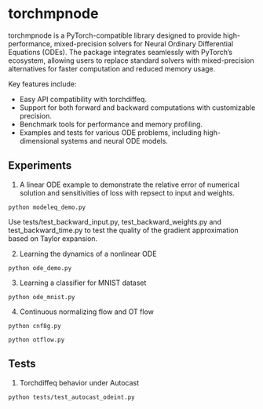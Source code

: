 # torchmpnode
torchmpnode is a PyTorch-compatible library designed to provide high-performance, mixed-precision solvers for Neural Ordinary Differential Equations (ODEs). The package integrates seamlessly with PyTorch’s ecosystem, allowing users to replace standard solvers with mixed-precision alternatives for faster computation and reduced memory usage.

Key features include:
<ul>
	<li>Easy API compatibility with torchdiffeq.</li>
	<li>Support for both forward and backward computations with customizable precision.</li>
	<li>Benchmark tools for performance and memory profiling.</li>
	<li>Examples and tests for various ODE problems, including high-dimensional systems and neural ODE models.</li>
</ul>

## Experiments

1. A linear ODE example to demonstrate the relative error of numerical solution and sensitivities of loss with repsect to input and weights.

```
python modeleq_demo.py
```

Use tests/test_backward_input.py, test_backward_weights.py and test_backward_time.py to test the quality of the gradient approximation based on Taylor expansion.


2. Learning the dynamics of a nonlinear ODE

```
python ode_demo.py
```

3. Learning a classifier for MNIST dataset

```
python ode_mnist.py
```

4. Continuous normalizing flow and OT flow

```
python cnf8g.py
```

```
python otflow.py
```

## Tests

1. Torchdiffeq behavior under Autocast
```
python tests/test_autocast_odeint.py
```


